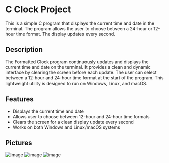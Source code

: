 # C Clock Project

This is a simple C program that displays the current time and date in the terminal. The program allows the user to choose between a 24-hour or 12-hour time format. The display updates every second.

## Description
The Formatted Clock program continuously updates and displays the current time and date on the terminal. It provides a clean and dynamic interface by clearing the screen before each update. The user can select between a 12-hour and 24-hour time format at the start of the program. This lightweight utility is designed to run on Windows, Linux, and macOS.

## Features
- Displays the current time and date
- Allows user to choose between 12-hour and 24-hour time formats
- Clears the screen for a clean display update every second
- Works on both Windows and Linux/macOS systems

## Pictures
![image](https://github.com/user-attachments/assets/6e8a490f-21fd-47df-8a07-f8760b8cb8fc)
![image](https://github.com/user-attachments/assets/2e7da598-7bc5-430a-bf69-2676139fbfd2)
![image](https://github.com/user-attachments/assets/25bef4bf-d1df-44fa-a59c-e19b952fa593)







